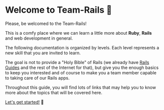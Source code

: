 # Welcome to Team-Rails :balloon:

Please, be welcomed to the Team-Rails! 

This is a comfy place where we can learn a little more about **Ruby**, **Rails** and web development in general.

The following documentation is organized by levels. Each level represents a new skill that you are invited to learn. 

The goal is not to provide a "Holy Bible" of Rails (we already have [Rails Guides](https://guides.rubyonrails.org/) and the rest of the Internet for that), but give you the enough basics to keep you interested and of course to make you a team member capable to taking care of our Rails apps.

Throughout this guide, you will find lots of links that may help you to know more about the topics that will be covered here.

[Let's get started!](./level-0.md) :rocket:
